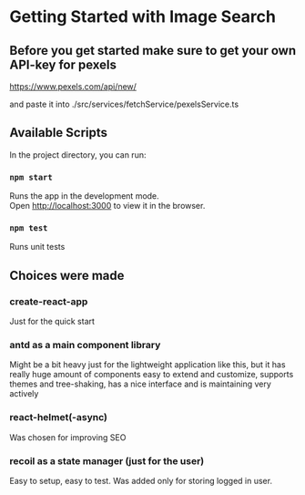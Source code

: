 # Getting Started with Image Search

## Before you get started make sure to get your own API-key for pexels

https://www.pexels.com/api/new/

and paste it into ./src/services/fetchService/pexelsService.ts

## Available Scripts

In the project directory, you can run:

### `npm start`

Runs the app in the development mode.\
Open [http://localhost:3000](http://localhost:3000) to view it in the browser.

### `npm test`

Runs unit tests

## Choices were made

### create-react-app

Just for the quick start

### antd as a main component library

Might be a bit heavy just for the lightweight application like this, but it has really huge amount of components easy to extend and customize, supports themes and tree-shaking, has a nice interface and is maintaining very actively

### react-helmet(-async)

Was chosen for improving SEO

### recoil as a state manager (just for the user)

Easy to setup, easy to test. Was added only for storing logged in user.

